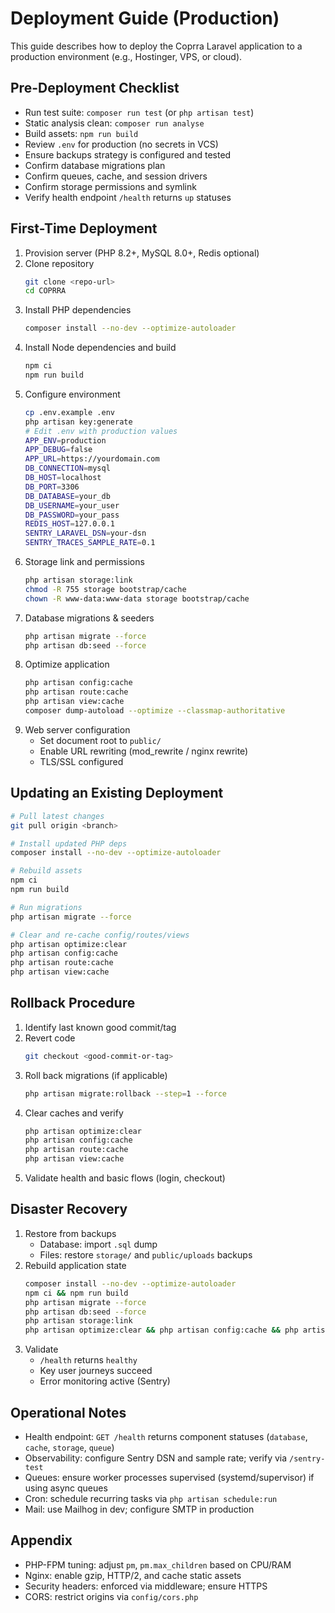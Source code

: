 # Deployment Guide (Production)

This guide describes how to deploy the Coprra Laravel application to a production environment (e.g., Hostinger, VPS, or cloud).

## Pre-Deployment Checklist

- Run test suite: `composer run test` (or `php artisan test`)
- Static analysis clean: `composer run analyse`
- Build assets: `npm run build`
- Review `.env` for production (no secrets in VCS)
- Ensure backups strategy is configured and tested
- Confirm database migrations plan
- Confirm queues, cache, and session drivers
- Confirm storage permissions and symlink
- Verify health endpoint `/health` returns `up` statuses

## First-Time Deployment

1. Provision server (PHP 8.2+, MySQL 8.0+, Redis optional)
2. Clone repository
   ```bash
   git clone <repo-url>
   cd COPRRA
   ```
3. Install PHP dependencies
   ```bash
   composer install --no-dev --optimize-autoloader
   ```
4. Install Node dependencies and build
   ```bash
   npm ci
   npm run build
   ```
5. Configure environment
   ```bash
   cp .env.example .env
   php artisan key:generate
   # Edit .env with production values
   APP_ENV=production
   APP_DEBUG=false
   APP_URL=https://yourdomain.com
   DB_CONNECTION=mysql
   DB_HOST=localhost
   DB_PORT=3306
   DB_DATABASE=your_db
   DB_USERNAME=your_user
   DB_PASSWORD=your_pass
   REDIS_HOST=127.0.0.1
   SENTRY_LARAVEL_DSN=your-dsn
   SENTRY_TRACES_SAMPLE_RATE=0.1
   ```
6. Storage link and permissions
   ```bash
   php artisan storage:link
   chmod -R 755 storage bootstrap/cache
   chown -R www-data:www-data storage bootstrap/cache
   ```
7. Database migrations & seeders
   ```bash
   php artisan migrate --force
   php artisan db:seed --force
   ```
8. Optimize application
   ```bash
   php artisan config:cache
   php artisan route:cache
   php artisan view:cache
   composer dump-autoload --optimize --classmap-authoritative
   ```
9. Web server configuration
   - Set document root to `public/`
   - Enable URL rewriting (mod_rewrite / nginx rewrite)
   - TLS/SSL configured

## Updating an Existing Deployment

```bash
# Pull latest changes
git pull origin <branch>

# Install updated PHP deps
composer install --no-dev --optimize-autoloader

# Rebuild assets
npm ci
npm run build

# Run migrations
php artisan migrate --force

# Clear and re-cache config/routes/views
php artisan optimize:clear
php artisan config:cache
php artisan route:cache
php artisan view:cache
```

## Rollback Procedure

1. Identify last known good commit/tag
2. Revert code
   ```bash
   git checkout <good-commit-or-tag>
   ```
3. Roll back migrations (if applicable)
   ```bash
   php artisan migrate:rollback --step=1 --force
   ```
4. Clear caches and verify
   ```bash
   php artisan optimize:clear
   php artisan config:cache
   php artisan route:cache
   php artisan view:cache
   ```
5. Validate health and basic flows (login, checkout)

## Disaster Recovery

1. Restore from backups
   - Database: import `.sql` dump
   - Files: restore `storage/` and `public/uploads` backups
2. Rebuild application state
   ```bash
   composer install --no-dev --optimize-autoloader
   npm ci && npm run build
   php artisan migrate --force
   php artisan db:seed --force
   php artisan storage:link
   php artisan optimize:clear && php artisan config:cache && php artisan route:cache && php artisan view:cache
   ```
3. Validate
   - `/health` returns `healthy`
   - Key user journeys succeed
   - Error monitoring active (Sentry)

## Operational Notes

- Health endpoint: `GET /health` returns component statuses (`database`, `cache`, `storage`, `queue`)
- Observability: configure Sentry DSN and sample rate; verify via `/sentry-test`
- Queues: ensure worker processes supervised (systemd/supervisor) if using async queues
- Cron: schedule recurring tasks via `php artisan schedule:run`
- Mail: use Mailhog in dev; configure SMTP in production

## Appendix

- PHP-FPM tuning: adjust `pm`, `pm.max_children` based on CPU/RAM
- Nginx: enable gzip, HTTP/2, and cache static assets
- Security headers: enforced via middleware; ensure HTTPS
- CORS: restrict origins via `config/cors.php`
